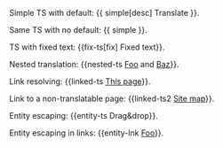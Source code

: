Simple TS with default: {{ simple[desc] Translate }}.

Same TS with no default: {{ simple }}.

TS with fixed text: {{fix-ts[fix] Fixed <fix>text</fix>}}.

Nested translation: {{nested-ts <a href="{{nested-link http://foo.com/}}">Foo</a> and <a href="{{nested-link2 http://baz.com/}}">Baz</a>}}.

Link resolving: {{linked-ts <a href="translate">This page</a>}}.

Link to a non-translatable page: {{linked-ts2 <a href="sitemap">Site map</a>}}.

Entity escaping: {{entity-ts Drag&drop}}.

Entity escaping in links: {{entity-lnk <a href="http://foo.com/?a&b">Foo</a>}}.
